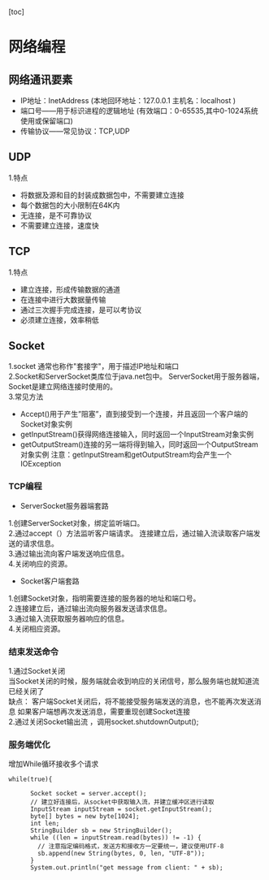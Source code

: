 [toc]
# 网络编程 
## 网络通讯要素
- IP地址：InetAddress
(本地回环地址：127.0.0.1   主机名：localhost ) 
- 端口号——用于标识进程的逻辑地址  (有效端口：0-65535,其中0-1024系统使用或保留端口)  
- 传输协议——常见协议：TCP,UDP
## UDP 
1.特点 
- 将数据及源和目的封装成数据包中，不需要建立连接 
- 每个数据包的大小限制在64K内 
- 无连接，是不可靠协议 
- 不需要建立连接，速度快 
## TCP 
1.特点 
- 建立连接，形成传输数据的通道 
- 在连接中进行大数据量传输 
- 通过三次握手完成连接，是可以考协议 
- 必须建立连接，效率稍低
## Socket 
1.socket 通常也称作"套接字"，用于描述IP地址和端口  
2.Socket和ServerSocket类库位于java.net包中。
ServerSocket用于服务器端，Socket是建立网络连接时使用的。  
3.常见方法 
- Accept()用于产生”阻塞”，直到接受到一个连接，并且返回一个客户端的Socket对象实例 
- getInputStream()获得网络连接输入，同时返回一个InputStream对象实例
- getOutputStream()连接的另一端将得到输入，同时返回一个OutputStream对象实例
注意：getInputStream和getOutputStream均会产生一个IOException
### TCP编程
- ServerSocket服务器端套路

1.创建ServerSocket对象，绑定监听端口。  
2.通过accept（）方法监听客户端请求。
连接建立后，通过输入流读取客户端发送的请求信息。   
3.通过输出流向客户端发送响应信息。   
4.关闭响应的资源。
- Socket客户端套路

1.创建Socket对象，指明需要连接的服务器的地址和端口号。  
2.连接建立后，通过输出流向服务器发送请求信息。   
3.通过输入流获取服务器响应的信息。  
4.关闭相应资源。
### 结束发送命令 
1.通过Socket关闭  
当Socket关闭的时候，服务端就会收到响应的关闭信号，那么服务端也就知道流已经关闭了   
缺点：
客户端Socket关闭后，将不能接受服务端发送的消息，也不能再次发送消息
如果客户端想再次发送消息，需要重现创建Socket连接   
2.通过关闭Socket输出流
，调用socket.shutdownOutput();  
### 服务端优化  
 增加While循环接收多个请求   
 
```
while(true){
      
      Socket socket = server.accept();
      // 建立好连接后，从socket中获取输入流，并建立缓冲区进行读取
      InputStream inputStream = socket.getInputStream();
      byte[] bytes = new byte[1024];
      int len;
      StringBuilder sb = new StringBuilder();
      while ((len = inputStream.read(bytes)) != -1) {
        // 注意指定编码格式，发送方和接收方一定要统一，建议使用UTF-8
        sb.append(new String(bytes, 0, len, "UTF-8"));
      }
      System.out.println("get message from client: " + sb);
```




